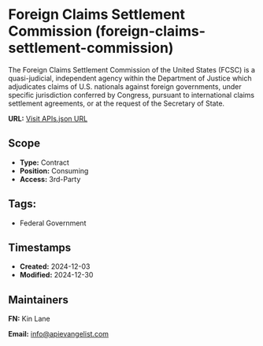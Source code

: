 # Foreign Claims Settlement Commission (foreign-claims-settlement-commission)
The Foreign Claims Settlement Commission of the United States (FCSC) is a
quasi-judicial, independent agency within the Department of Justice which
adjudicates claims of U.S. nationals against foreign governments, under
specific jurisdiction conferred by Congress, pursuant to international claims
settlement agreements, or at the request of the Secretary of State.

**URL:** [Visit APIs.json URL](https://raw.githubusercontent.com/api-evangelist/foreign-claims-settlement-commission/refs/heads/main/apis.yml)

## Scope

- **Type:** Contract 
- **Position:** Consuming 
- **Access:** 3rd-Party 

## Tags:

 - Federal Government

## Timestamps

- **Created:** 2024-12-03 
- **Modified:** 2024-12-30 

## Maintainers

**FN:** Kin Lane

**Email:** info@apievangelist.com


